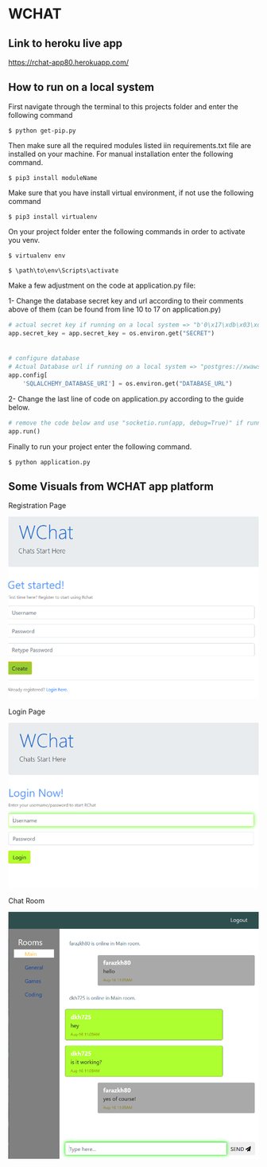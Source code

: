 #  WCHAT

## Link to heroku live app

https://rchat-app80.herokuapp.com/

## How to run on a local system
 
First navigate through the terminal to this projects folder
and enter the following command
```
$ python get-pip.py
```
Then make sure all the required modules listed iin requirements.txt file are installed on your machine.
For manual installation enter the following command.
```
$ pip3 install moduleName
```
Make sure that you have install virtual environment, if not use the following command
```
$ pip3 install virtualenv
```
On your project folder enter the following commands in order to activate you venv.
```
$ virtualenv env
```

```
$ \path\to\env\Scripts\activate
```
Make a few adjustment on the code at application.py file:

1- Change the database secret key and url according to their comments above of them (can be found from line 10 to 17 on application.py)
```python
# actual secret key if running on a local system => "b'0\x17\xdb\x03\xdc\x0c;ja\xecv\xb0a\xe9$\x13'"
app.secret_key = app.secret_key = os.environ.get("SECRET")


# configure database
# Actual Database url if running on a local system => "postgres://xwawslekazwoni:ba0ee8e746269e7cc8ff5804aa28c3205e0309757bb2673ffad22d793bb13b92@ec2-34-225-162-157.compute-1.amazonaws.com:5432/dcqg3bakntjhp"
app.config[
    'SQLALCHEMY_DATABASE_URI'] = os.environ.get("DATABASE_URL")
```

2- Change the last line of code on application.py according to the guide below.
```python
# remove the code below and use "socketio.run(app, debug=True)" if running on a local system
app.run()
```

Finally to run your project enter the following command.
```
$ python application.py
```

## Some Visuals from WCHAT app platform

Registration Page

![Registration Page](https://github.com/farazkh80/wchat/blob/master/visuals/reg-page.PNG)

Login Page

![Login Page](https://github.com/farazkh80/wchat/blob/master/visuals/login-page.PNG)

Chat Room

![Chat Room](https://github.com/farazkh80/wchat/blob/master/visuals/chat-room.PNG)

